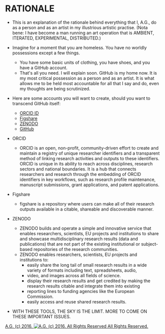 RATIONALE
=========
* This is an explanation of the rationale behind everything that I, A.G., do as a person and as an artist in my illustrious artistic practise. (Nota bene: I have become a man running an art operation that is AMBIENT, ITERATED, EXPERIMENTAL, DISTRIBUTED.)
* Imagine for a moment that you are homeless. You have no worldly possessions except a few things.
  * You have some basic units of clothing, you have shoes, and you have a GitHub account.
  * That's all you need. I will explain soon. GitHub is my home now. It is my most critical possession as a person and as an artist. It is what allows me to be held most accountable for all that I say and do, even my thoughts are being scrutinized.

* Here are some accounts you will want to create, should you want to transcend GitHub itself:
  - [ORCID ID](https://orcid.org/)
  - [Figshare](http://figshare.com/)
  - [ZENODO](https://zenodo.org/)
  - [GitHub](http://github.com/)
* ORCID
  * ORCID is an open, non-profit, community-driven effort to create and maintain a registry of unique researcher identifiers and a transparent method of linking research activities and outputs to these identifiers. ORCID is unique in its ability to reach across disciplines, research sectors and national boundaries. It is a hub that connects researchers and research through the embedding of ORCID identifiers in key workflows, such as research profile maintenance, manuscript submissions, grant applications, and patent applications. 
* Figshare
  * figshare is a repository where users can make all of their research outputs available in a citable, shareable and discoverable manner.
* ZENODO
  * ZENODO builds and operate a simple and innovative service that enables researchers, scientists, EU projects and institutions to share and showcase multidisciplinary research results (data and publications) that are not part of the existing institutional or subject-based repositories of the research communities.
  * ZENODO enables researchers, scientists, EU projects and institutions to:
    * easily share the long tail of small research results in a wide variety of formats including text, spreadsheets, audio,
    * video, and images across all fields of science.
    * display their research results and get credited by making the research results citable and integrate them into existing
    * reporting lines to funding agencies like the European Commission.
    * easily access and reuse shared research results.
* WITH THESE TOOLS, THE SKY IS THE LIMIT. MORE TO COME ON THESE IMPORTANT ISSUES.

[A.G. (c) 2016. ![A.G. (c) 2016. All Rights Reserved](https://historiotheque.files.wordpress.com/2016/11/ag_signature_official_2015_50px_cropped.jpg) All Rights Reserved.](http://alexgagnon.com)
